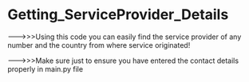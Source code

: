 # Getting_ServiceProvider_Details
--->>>Using this code you can easily find the service provider of any number 
      and the country from where service originated!



--->>>Make sure just to ensure you have entered the contact details properly in main.py file
